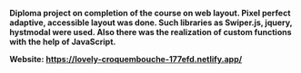 **Diploma project on completion of the course on web layout.
Pixel perfect adaptive, accessible layout was done. Such libraries as Swiper.js, jquery, hystmodal were used. Also there was the realization of custom functions with the help of JavaScript.**

**Website: https://lovely-croquembouche-177efd.netlify.app/**
